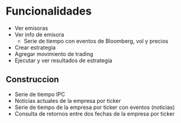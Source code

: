 # Funcionalidades

- Ver emisoras
- Ver info de emisora
  - Serie de tiempo con eventos de Bloomberg, vol y precios
- Crear estrategia
 - Agregar movimiento de trading
- Ejecutar y ver resultados de estrategia

## Construccion

- Serie de tiempo IPC 
- Noticias actuales de la empresa por ticker
- Serie de tiempo de la empresa por ticker con eventos (noticias)
- Consulta de retornos entre dos fechas de la empresa por ticker
